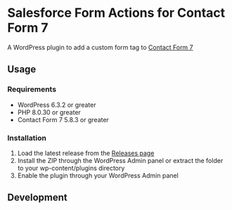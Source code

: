 # Salesforce Form Actions for Contact Form 7

A WordPress plugin to add a custom form tag to [Contact Form 7](https://de.wordpress.org/plugins/contact-form-7/)

## Usage

### Requirements

- WordPress 6.3.2 or greater
- PHP 8.0.30 or greater
- Contact Form 7 5.8.3 or greater

### Installation

1. Load the latest release from the [Releases page](https://github.com/gravima/cf7-salesforce-form-action/releases)
2. Install the ZIP through the WordPress Admin panel or extract the folder to your wp-content/plugins directory
3. Enable the plugin through your WordPress Admin panel

## Development
